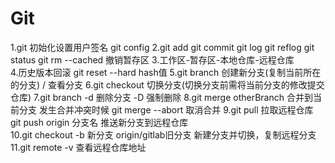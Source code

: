 # Git
1.git 初始化设置用户签名 git config
2.git add  git commit  git log  git reflog git status   git rm --cached 撤销暂存区
3.工作区-暂存区-本地仓库-远程仓库   
4.历史版本回滚  git reset --hard  hash值
5.git branch 创建新分支(复制当前所在的分支) / 查看分支 
6.git checkout 切换分支(切换分支前需将当前分支的修改提交仓库)
7.git branch -d 删除分支  -D 强制删除
8.git merge otherBranch  合并到当前分支  发生合并冲突时候 git merge --abort  取消合并
9.git pull 拉取远程仓库  git push origin 分支名  推送新分支到远程仓库  
10.git checkout -b 新分支 origin/gitlab旧分支    新建分支并切换，复制远程分支
11.git remote -v 查看远程仓库地址

